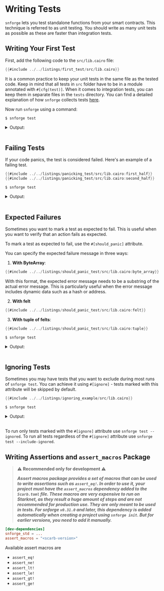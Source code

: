 # Writing Tests

`snforge` lets you test standalone functions from your smart contracts. This technique is referred to as unit testing. You
should write as many unit tests as possible as these are faster than integration tests.

## Writing Your First Test

First, add the following code to the `src/lib.cairo` file:

```rust
{{#include ../../listings/first_test/src/lib.cairo}}
```

It is a common practice to keep your unit tests in the same file as the tested code.
Keep in mind that all tests in `src` folder have to be in a module annotated with `#[cfg(test)]`.
When it comes to integration tests, you can keep them in separate files in the `tests` directory.
You can find a detailed explanation of how `snforge` collects tests [here](test-collection.md).

Now run `snforge` using a command:

```shell
$ snforge test
```

<details>
<summary>Output:</summary>

```shell
Collected 1 test(s) from first_test package
Running 1 test(s) from src/
[PASS] first_test::tests::test_sum (gas: ~1)
Tests: 1 passed, 0 failed, 0 skipped, 0 ignored, 0 filtered out
```
</details>
<br>

## Failing Tests

If your code panics, the test is considered failed. Here's an example of a failing test.

```rust
{{#include ../../listings/panicking_test/src/lib.cairo:first_half}}
{{#include ../../listings/panicking_test/src/lib.cairo:second_half}}
```

```shell
$ snforge test
```

<details>
<summary>Output:</summary>

```shell
Collected 1 test(s) from panicking_test package
Running 1 test(s) from src/
[FAIL] panicking_test::tests::failing

Failure data:
    0x70616e6963206d657373616765 ('panic message')

Tests: 0 passed, 1 failed, 0 skipped, 0 ignored, 0 filtered out

Failures:
    panicking_test::tests::failing
```
</details>
<br>

## Expected Failures

Sometimes you want to mark a test as expected to fail. This is useful when you want to verify that an action fails as
expected.

To mark a test as expected to fail, use the `#[should_panic]` attribute.

You can specify the expected failure message in three ways:

1. **With ByteArray**:
```rust
{{#include ../../listings/should_panic_test/src/lib.cairo:byte_array}}
```
With this format, the expected error message needs to be a substring of the actual error message. This is particularly useful when the error message includes dynamic data such as a hash or address.

2. **With felt**
```rust
{{#include ../../listings/should_panic_test/src/lib.cairo:felt}}
```

3. **With tuple of felts**:
```rust
{{#include ../../listings/should_panic_test/src/lib.cairo:tuple}}
```


```shell
$ snforge test
```

<details>
<summary>Output:</summary>

```shell
Collected 5 test(s) from should_panic_test package
Running 5 test(s) from src/
[PASS] should_panic_test::tests::should_panic_felt_matching (gas: ~1)
[PASS] should_panic_test::tests::should_panic_multiple_messages (gas: ~1)
[PASS] should_panic_test::tests::should_panic_exact (gas: ~1)
[PASS] should_panic_test::tests::should_panic_expected_is_substring (gas: ~1)
[PASS] should_panic_test::tests::should_panic_check_data (gas: ~1)
Tests: 5 passed, 0 failed, 0 skipped, 0 ignored, 0 filtered out
```
</details>
<br>

## Ignoring Tests

Sometimes you may have tests that you want to exclude during most runs of `snforge test`.
You can achieve it using `#[ignore]` - tests marked with this attribute will be skipped by default.

```rust
{{#include ../../listings/ignoring_example/src/lib.cairo}}
```

```shell
$ snforge test
```

<details>
<summary>Output:</summary>

```shell
Collected 1 test(s) from ignoring_example package
Running 1 test(s) from src/
[IGNORE] ignoring_example::tests::ignored_test
Tests: 0 passed, 0 failed, 0 skipped, 1 ignored, 0 filtered out
```
</details>
<br>

To run only tests marked with the  `#[ignore]` attribute use `snforge test --ignored`.
To run all tests regardless of the `#[ignore]` attribute use `snforge test --include-ignored`.

## Writing Assertions and `assert_macros` Package
> ⚠️ **Recommended only for development** ️⚠️
> 
>***Assert macros package provides a set of macros that can be used to write assertions such as `assert_eq!`.
In order to use it, your project must have the `assert_macros` dependency added to the `Scarb.toml` file.
These macros are very expensive to run on Starknet, as they result a huge amount of steps and are not recommended for production use. 
They are only meant to be used in tests.
For snforge `v0.31.0` and later, this dependency is added automatically when creating a project using `snforge init`. But for earlier versions, you need to add it manually.***

```toml
[dev-dependencies]
snforge_std = ...
assert_macros = "<scarb-version>"
```

Available assert macros are 
- `assert_eq!`
- `assert_ne!`
- `assert_lt!`
- `assert_le!`
- `assert_gt!`
- `assert_ge!`
